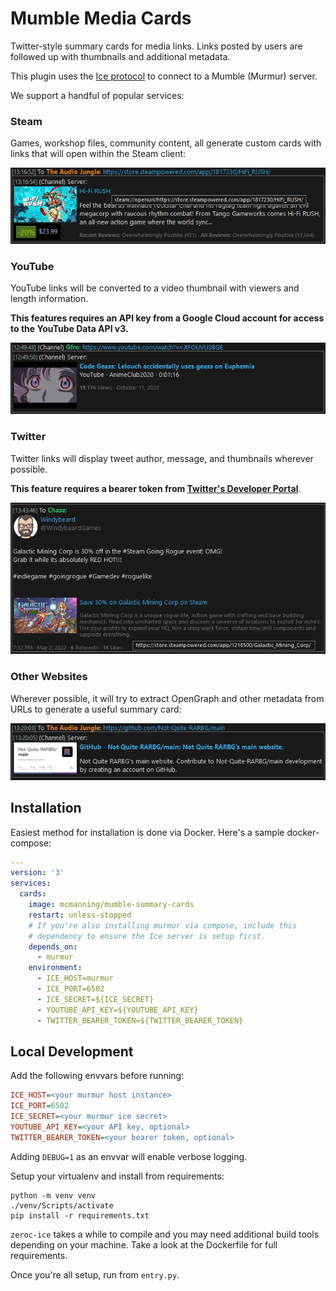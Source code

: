 # Mumble Media Cards

Twitter-style summary cards for media links. Links posted by users are followed up with thumbnails and additional metadata.

This plugin uses the [Ice protocol](https://wiki.mumble.info/wiki/Ice) to connect to a Mumble (Murmur) server.

We support a handful of popular services:

### Steam

Games, workshop files, community content, all generate custom cards with links that will open within the Steam client:

![steam card example](./docs/steam.png)

### YouTube

YouTube links will be converted to a video thumbnail with viewers and length information.

**This features requires an API key from a Google Cloud account for access to the YouTube Data API v3.**

![YouTube card example](./docs/youtube.png)

### Twitter

Twitter links will display tweet author, message, and thumbnails wherever possible.

**This feature requires a bearer token from [Twitter's Developer Portal](developer.twitter.com)**.

![Twitter card example](./docs/twitter.png)

### Other Websites

Wherever possible, it will try to extract OpenGraph and other metadata from URLs to generate a useful summary card:

![GitHub card example](./docs/github.png)


## Installation

Easiest method for installation is done via Docker. Here's a sample docker-compose:

```yml
---
version: '3'
services:
  cards:
    image: mcmanning/mumble-summary-cards
    restart: unless-stopped
    # If you're also installing murmur via compose, include this
    # dependency to ensure the Ice server is setup first.
    depends_on:
      - murmur
    environment:
      - ICE_HOST=murmur
      - ICE_PORT=6502
      - ICE_SECRET=${ICE_SECRET}
      - YOUTUBE_API_KEY=${YOUTUBE_API_KEY}
      - TWITTER_BEARER_TOKEN=${TWITTER_BEARER_TOKEN}
```

## Local Development

Add the following envvars before running:

```ini
ICE_HOST=<your murmur host instance>
ICE_PORT=6502
ICE_SECRET=<your murmur ice secret>
YOUTUBE_API_KEY=<your API key, optional>
TWITTER_BEARER_TOKEN=<your bearer token, optional>
```

Adding `DEBUG=1` as an envvar will enable verbose logging.

Setup your virtualenv and install from requirements:

```
python -m venv venv
./venv/Scripts/activate
pip install -r requirements.txt
```

`zeroc-ice` takes a while to compile and you may need additional build tools depending on your machine. Take a look at the Dockerfile for full requirements.

Once you're all setup, run from `entry.py`.

